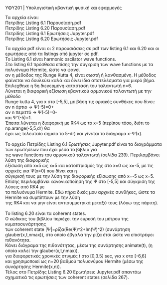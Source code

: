 ΥΦΥ201 | Υπολογιστική κβαντική φυσική και εφαρμογές

Τα αρχεία είναι:<br />
Πετρίδης Listing 6.1 Παρουσίαση.pdf<br />
Πετρίδης Listing 6.20 Παρουσίαση.pdf<br />
Πετρίδης Listing 6.1 Ερωτήσεις Jupyter.pdf<br />
Πετρίδης Listing 6.20 Ερωτήσεις Jupyter.pdf<br />

Τα αρχεία pdf είναι οι 2 παρουσιάσεις σε pdf των listing 6.1 και 6.20 και οι ερωτήσεις από τα listings από jupyter σε pdf.<br />
Το Listing 6.1 είναι harmonic oscilator wave functions.<br />
Στο listing 6.1 πρόσθεσα επίσης την σύγκριση των wave functions με τα πολυόνυμα Hermite, ώστε να φανεί<br />
αν η μέθοδος της Runge Kutta 4, είναι σωστή ή λανθασμένη. Η μέθοδος φαίνεται να δουλεύει καλά και δίνει ίδια αποτελέσματα για μικρό βήμα. <br />
Επιλεχθηκε η 5η διεγερμένη κατάσταση του ταλαντωτή n=6.<br />
Λύνεται η διαφορική εξίσωση κβαντικού αρμονικού ταλαντωτή με την μέθοδο<br />
Runge kutta 4, για x στο \[-5,5\], με βάση τις οριακές συνθήκες που δίνει:<br />
αν n άρτιο -> Ψ(-5)=0+<br />
αν n περιττό -> Ψ(-5)=0-<br />
και Ψ'(-5)=1.<br />
Έπειτα λύνεται η διαφορική με RK4 ως το x=5 (περίπου τόσο, διότι το np.arange(-5,5,dr) θα<br />
έχει ως τελευταίο σημείο το 5-dr) και γίνεται το διάγραμα x-Ψ(x).<br />
<br />
Το αρχείο Πετρίδης Listing 6.1 Ερωτήσεις Jupyter.pdf είναι τα διαγράμματα των ερωτήσεων που έχει μέσα το βιβλίο για <br />
τις wave functions του αρμονικού ταλαντωτή (σελίδα 239). Περιλαμβάνει λύση της διαφορικής<br />
εξίσωση από x=5 ως x=5 και κατοπτρισμός της στο x=0 ως x=-5, με τις αρχικές για Ψ(x=0) που δίνει και η <br />
σύγκρισή τους με την λύση της διαφορικής εξίσωσης από x=-5 ως x=5.<br />
Επίσης περιλαμβάνει κανονικοποίηση της Ψ στο \[-5,5\] και σύγκριση της λύσεις από RK4 με <br />
τα πολυόνυμα Hermite. Εδώ πήρα δικές μου αρχικές συνθήκες, ώστε τα Hermite να συμπίπτουν με την λύση<br />
της RK4 και να μην είναι αντισυμμετρικά μεταξύ τους (λόγω της πάριτη).<br />
<br />
To listing 6.20 είναι τα coherent states. <br />
Ο κώδικας του βιβλίου περιέχει την ευρεσή του μέτρου της κυματοσυνάρτησης<br />
των coherent state |Ψ|=ρίζα(Re(Ψ)^2+Im(Ψ)^2) (συνάρτηση glauber(x,t,nmax)), στο οποίο έβγαλα την ρίζα έτσι ώστε να επιστρέφει πιθανότητα.<br />
Κάνει διάγραμα της πιθανότητας, μέσω της συνάρτησης animate(t), (η οποία καλεί την glauber(x,t,nmax)),<br />
για διαφορετικές χρονικές στιγμές t στο \[0,3.5\] sec, για x στο \[-6,6\]<br />
και χρησιμοποιεί ως n=20 βαθμού πολυονύμου Hermite (μέσω της συνάρτησης Hermite(x,n)).<br />
Τέλος στο Πετρίδης Listing 6.20 Ερωτήσεις Jupyter.pdf απαντάω σχηματικά τις ερωτήσεις των coherent states (σελίδα 267).

